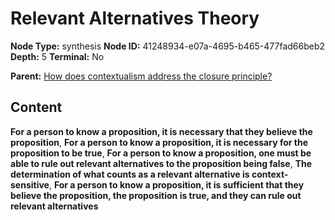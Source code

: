 # Relevant Alternatives Theory

**Node Type:** synthesis
**Node ID:** 41248934-e07a-4695-b465-477fad66beb2
**Depth:** 5
**Terminal:** No

**Parent:** [How does contextualism address the closure principle?](how-does-contextualism-address-the-closure-principle-antithesis-53f39d76-7bc3-4b87-aa37-5290415649cc.md)

## Content

**For a person to know a proposition, it is necessary that they believe the proposition**, **For a person to know a proposition, it is necessary for the proposition to be true**, **For a person to know a proposition, one must be able to rule out relevant alternatives to the proposition being false**, **The determination of what counts as a relevant alternative is context-sensitive**, **For a person to know a proposition, it is sufficient that they believe the proposition, the proposition is true, and they can rule out relevant alternatives**
